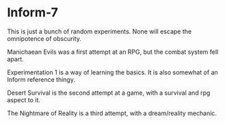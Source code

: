 # Inform-7
This is just a bunch of random experiments. None will escape the omnipotence of obscurity.

Manichaean Evils was a first attempt at an RPG, but the combat system fell apart.

Experimentation 1 is a way of learning the basics. It is also somewhat of an Inform reference thingy.

Desert Survival is the second attempt at a game, with a survival and rpg aspect to it.

The Nightmare of Reality is a third attempt, with a dream/reality mechanic.

